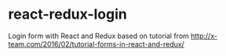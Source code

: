 # react-redux-login
Login form with React and Redux based on tutorial from http://x-team.com/2016/02/tutorial-forms-in-react-and-redux/

